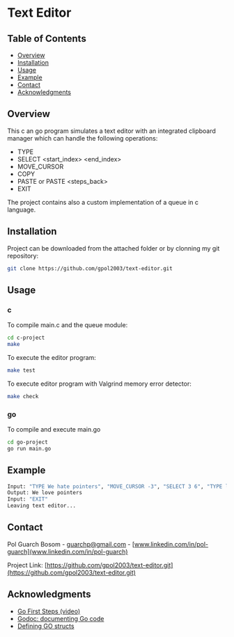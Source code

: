 # Text Editor
## Table of Contents
  - [Overview](#overview)
  - [Installation](#installation)
  - [Usage](#usage)
  - [Example](#example)
  - [Contact](#contact)
  - [Acknowledgments](#acknowledgments)

## Overview 
This c an go program simulates a text editor with an integrated clipboard manager which can handle the following operations:
- TYPE <text>
- SELECT <start_index> <end_index>
- MOVE_CURSOR <offset>
- COPY
- PASTE or PASTE <steps_back>
- EXIT

The project contains also a custom implementation of a queue in c language.


## Installation
Project can be downloaded from the attached folder or by clonning my git repository:


```bash
git clone https://github.com/gpol2003/text-editor.git
```

## Usage

### c
To compile main.c and the queue module:
```bash
cd c-project
make
```

To execute the editor program:
```bash
make test
```

To execute editor program with Valgrind memory error detector:
```bash
make check
```
### go
To compile and execute main.go
```bash
cd go-project
go run main.go
```

## Example
```bash
Input: "TYPE We hate pointers", "MOVE_CURSOR -3", "SELECT 3 6", "TYPE love"
Output: We love pointers
Input: "EXIT"
Leaving text editor...
```

## Contact
Pol Guarch Bosom - guarchp@gmail.com - [www.linkedin.com/in/pol-guarch](www.linkedin.com/in/pol-guarch)

Project Link: [https://github.com/gpol2003/text-editor.git](https://github.com/gpol2003/text-editor.git)

## Acknowledgments
- [Go First Steps (video)](https://www.youtube.com/watch?v=AGiayASyp2Q)
- [Godoc: documenting Go code](https://go.dev/blog/godoc)
- [Defining GO structs](https://www.digitalocean.com/community/tutorials/defining-structs-in-go-es)

